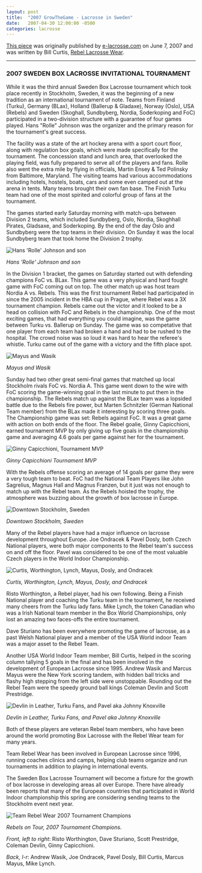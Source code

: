 ```yaml
---
layout: post
title:  "2007 GrowTheGame - Lacrosse in Sweden"
date:   2007-04-30 12:00:00 -0500
categories: lacrosse
---
```


[This piece](/files/2007-Sweden-Box-Report.pdf) was originally published by [e-lacrosse.com](http://web.archive.org/web/20081101180913/http://www.e-lacrosse.com/2007sweden.html) on June 7, 2007 and was written by Bill Curtis, [Rebel Lacrosse Wear](http://www.rebelwear.com/who.html).

---

### 2007 SWEDEN BOX LACROSSE INVITATIONAL TOURNAMENT

While it was the third annual Sweden Box Lacrosse tournament which took place recently in Stockholm, Sweden, it was the beginning of a new tradition as an international tournament of note. Teams from Finland (Turku), Germany (BLax), Holland (Ballerup & Gladaxe), Norway (Oslo), USA (Rebels) and Sweden (Skoghall, Sundbyberg, Nordia, Soderkoping and FoC) participated in a two-division structure with a guarantee of four games played. Hans "Rolle" Johnson was the organizer and the primary reason for the tournament's great success.

The facility was a state of the art hockey arena with a sport court floor, along with regulation box goals, which were made specifically for the tournament. The concession stand and lunch area, that overlooked the playing field, was fully prepared to serve all of the players and fans. Rolle also went the extra mile by flying in officials, Martin Ensey & Ted Polinsky from Baltimore, Maryland. The visiting teams had various accommodations including hotels, hostels, boats, cars and some even camped out at the arena in tents. Many teams brought their own fan base. The Finish Turku team had one of the most spirited and colorful group of fans at the tournament. 

The games started early Saturday morning with match-ups between Division 2 teams, which included Sundbyberg, Oslo, Nordia, Skoghhall Pirates, Gladsaxe, and Soderkoping. By the end of the day Oslo and Sundbyberg were the top teams in their division. On Sunday it was the local Sundbyberg team that took home the Division 2 trophy.

![Hans 'Rolle' Johnson and son](/img/sweden-rolle.jpg)

<cite>Hans 'Rolle' Johnson and son</cite>

In the Division 1 bracket, the games on Saturday started out with defending champions FoC vs. BLax. This game was a very physical and hard fought game with FoC coming out on top. The other match up was host team Nordia A vs. Rebels. This was the first tournament Rebel had participated in since the 2005 incident in the HBA cup in Prague, where Rebel was a 3X tournament champion. Rebels came out the victor and it looked to be a head on collision with FoC and Rebels in the championship. One of the most exciting games, that had everything you could imagine, was the game between Turku vs. Ballerup on Sunday. The game was so competative that one player from each team had broken a hand and had to be rushed to the hospital. The crowd noise was so loud it was hard to hear the referee's whistle. Turku came out of the game with a victory and the fifth place spot. 

![Mayus and Wasik](/img/sweden-mayus-wasik.jpg)

<cite>Mayus and Wasik</cite>

Sunday had two other great semi-final games that matched up local Stockholm rivals FoC vs. Nordia A. This game went down to the wire with FoC scoring the game-winning goal in the last minute to put them in the championship. The Rebels match up against the BLax team was a lopsided battle due to the Rebels fire power, but Marten Schnitzler (German National Team member) from the BLax made it interesting by scoring three goals. The Championship game was set: Rebels against FoC. It was a great game with action on both ends of the floor. The Rebel goalie, Ginny Capicchioni, earned tournament MVP by only giving up five goals in the championship game and averaging 4.6 goals per game against her for the tournament. 

![Ginny Capicchioni, Tournament MVP](/img/sweden-ginny.jpg)

<cite>Ginny Capicchioni Tournament MVP</cite>

With the Rebels offense scoring an average of 14 goals per game they were a very tough team to beat. FoC had the National Team Players like John Sagrelius, Magnus Hall and Magnus Franzen, but it just was not enough to match up with the Rebel team. As the Rebels hoisted the trophy, the atmosphere was buzzing about the growth of box lacrosse in Europe.

![Downtown Stockholm, Sweden](/img/sweden-downtown.jpg)

<cite>Downtown Stockholm, Sweden</cite>

Many of the Rebel players have had a major influence on lacrosse development throughout Europe. Joe Ondracek & Pavel Dosly, both Czech National players, were both major components to the Rebel team's success on and off the floor. Pavel was considered to be one of the most valuable Czech players in the World Indoor Championship.

![Curtis, Worthington, Lynch, Mayus, Dosly, and Ondracek](/img/sweden-crew.jpg)

<cite>Curtis, Worthington, Lynch, Mayus, Dosly, and Ondracek</cite>

Risto Worthington, a Rebel player, had his own following. Being a Finish National player and coaching the Turku team in the tournament, he received many cheers from the Turku lady fans. Mike Lynch, the token Canadian who was a Irish National team member in the Box World Championships, only lost an amazing two faces-offs the entire tournament. 

Dave Sturiano has been everywhere promoting the game of lacrosse, as a past Welsh National player and a member of the USA World indoor Team was a major asset to the Rebel Team. 

Another USA World Indoor Team member, Bill Curtis, helped in the scoring column tallying 5 goals in the final and has been involved in the development of European Lacrosse since 1995. Andrew Wasik and Marcus Mayus were the New York scoring tandem, with hidden ball tricks and flashy high stepping from the left side were unstoppable. Rounding out the Rebel Team were the speedy ground ball kings Coleman Devlin and Scott Prestridge.

![Devlin in Leather, Turku Fans, and Pavel aka Johnny Knoxville](/img/sweden-devlin-crowd.jpg)

<cite>Devlin in Leather, Turku Fans, and Pavel aka Johnny Knoxville</cite>

Both of these players are veteran Rebel team members, who have been around the world promoting Box Lacrosse with the Rebel Wear team for many years.

Team Rebel Wear has been involved in European Lacrosse since 1996, running coaches clinics and camps, helping club teams organize and run tournaments in addition to playing in international events. 

The Sweden Box Lacrosse Tournament will become a fixture for the growth of box lacrosse in developing areas all over Europe. There have already been reports that many of the European countries that participated in World Indoor championship this spring are considering sending teams to the Stockholm event next year.

![Team Rebel Wear 2007 Tournament Champions](/img/sweden-champs.jpg)

<cite>Rebels on Tour, 2007 Tournament Champions.</cite>

_Front, left to right_: Risto Worthington, Dave Sturiano, Scott Prestridge, Coleman Devlin, Ginny Capicchioni. 

_Back, l-r_: Andrew Wasik, Joe Ondracek, Pavel Dosly, Bill Curtis, Marcus Mayus, Mike Lynch.
